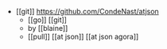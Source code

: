 - [[git]] https://github.com/CondeNast/atjson
	- [[go]] [[git]]
	- by [[blaine]]
	- [[pull]] [[at json]] [[at json agora]]